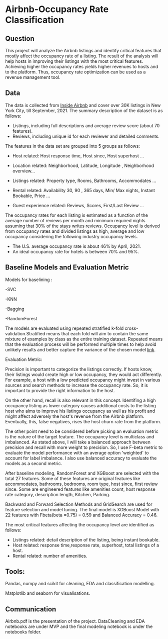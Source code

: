 # Airbnb-Occupancy Rate Classification

## Question

This project will analyze the Airbnb listings and identify critical features that mostly affect the occupancy rate of a listing. 
The result of the analysis will help hosts in improving their listings with the most critical features. 
Achieving higher the occupancy rates yields higher revenues to hosts and to the platform. 
Thus, occupancy rate optimization can be used as a revenue management tool. 

## Data

The data is collected from [Inside Airbnb](http://insideairbnb.com/about.html) and cover over 30K listings in New York City, till September, 2021. 
The summary description of the dataset is as follows:
- Listings, including full descriptions and average review score (about 70 features).
- Reviews, including unique id for each reviewer and detailed comments.

The features in the data set are grouped into 5 groups as follows:
- Host related: Host response time, Host since, Host superhost ...

- Location related: Neighborhood, Latitude, Longitude , Neighborhood overview...

- Listings related: Property type, Rooms, Bathrooms, Accommodates  ...

- Rental related: Availability 30, 90 , 365 days, Min/ Max nights, Instant Bookable, Price ...

- Guest experience related: Reviews, Scores, First/Last Review ...

The occupancy rates for each listing is estimated as a function of the average number of reviews per month and minimum required nights assuming that 30% of the stays writes reviews.
Occupancy level is derived from occupancy rates and divided listings as high, average and low occupancy considering the following industry occupancy levels.
- The U.S. average occupancy rate is about 46% by April, 2021. 
-  An ideal occupancy rate for hotels is between 70% and 95%.


## Baseline Models and Evaluation Metric
Models for baselining :

-SVC

-KNN 

-Bagging

-RandomForest

The models are evaluated using repeated stratified k-fold cross-validation.Stratified means that each fold will aim to contain the same mixture of examples by class as the entire training dataset. 
Repeated means that the evaluation process will be performed multiple times to help avoid unlikely results and better capture the variance of the chosen model
[link](https://machinelearningmastery.com/imbalanced-multiclass-classification-with-the-glass-identification-dataset/).

Evaluation Metric:

Precision is important to categorize the listings correctly. If hosts know, their listings would create high or low occupancy, they would act differently. 
For example, a host with a low predicted occupancy might invest in various sources and search methods to increase the occupancy rate. 
So, it is important to provide the right information to the host.

On the other hand, recall is also relevant in this concept. Identifing a high occupancy listing as lower category causes additional costs to the listing host who aims to improve his listings occupancy 
as well as his profit and might affect adversely the host's revenue from the Airbnb platform. Eventually, this, false negatives, rises the host churn rate from the platform.

The other point need to be considered before picking an evaluation metric is the nature of the target feature. 
The occupancy level is multiclass and imbalanced. As stated above, I will take a balanced approach between precision and recall with more weight to precision. 
So, I use F-beta metric to evaluate the model performance with an average option 'weighted' to account for label imbalance. 
I also use balanced accuracy to evaluate the models as a second metric.


After baseline modeling, RandomForest and XGBoost are selected with the total 27 features. Some of these features are original features like accommodates, bathrooms, bedrooms, room type, host since, first review since.
Some are engineered features like amenities count, host response rate category, description length, Kitchen, Parking.   

Backward and Forward Selection Methods and GridSearch are used for feature selection and model tuning. The final model is XGBoost Model with 22 features with Fbeta(beta =0.75) = 0.59 
and Balanced Accuracy = 0.46. 

The most critical features affecting the occupancy level are identified as follows:
- Listings related: detail description of the listing, being instant bookable.
- Host related: response time,response rate, superhost, total listings of a host.
- Rental related: number of amenities. 

## Tools:
Pandas, numpy and scikit for cleaning, EDA and classification modelling.

Matplotlib and seaborn for visualisations.

## Communication

Airbnb.pdf is the presentation of the project. DataCleaning and EDA notebooks are under MVP and the final modeling notebook is under the notebooks folder. 
